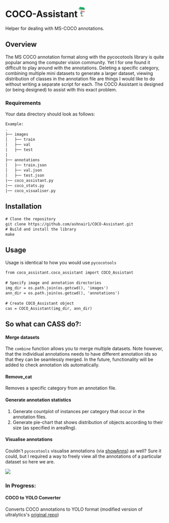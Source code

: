 # COCO-Assistant<img src="rep_stuff/coco.png" height="40">

Helper for dealing with MS-COCO annotations. 

## Overview
The MS COCO annotation format along with the pycocotools library is quite popular among the computer vision community. Yet I for one found it difficult to play around with the annotations. Deleting a specific category, combining multiple mini datasets to generate a larger dataset, viewing distribution of classes in the annotation file are things I would like to do without writing a separate script for each. The COCO Assistant is designed (or being designed) to assist with this exact problem.

### Requirements
Your data directory should look as follows:

```
Example:
.
├── images
│   ├── train
│   ├── val
|   ├── test
|   
├── annotations
│   ├── train.json
│   ├── val.json
│   ├── test.json
|── coco_assistant.py
|── coco_stats.py
|── coco_visualiser.py

``` 

## Installation

```
# Clone the repository
git clone https://github.com/ashnair1/COCO-Assistant.git
# Build and install the library
make
```

## Usage

Usage is identical to how you would use `pycocotools`

```
from coco_assistant.coco_assistant import COCO_Assistant

# Specify image and annotation directories
img_dir = os.path.join(os.getcwd(), 'images')
ann_dir = os.path.join(os.getcwd(), 'annotations')

# Create COCO_Assistant object
cas = COCO_Assistant(img_dir, ann_dir)
```
## So what can CASS do?:

#### Merge datasets

The `combine` function allows you to merge  multiple datasets. Note however, that the individiual annotations needs to have different annotation ids so that they can be seamlessly merged. In the future, functionality will be added to check annotation ids automatically.

#### Remove_cat

Removes a specific category from an annotation file.

#### Generate annotation statistics

1. Generate countplot of instances per category that occur in the annotation files.
2. Generate pie-chart that shows distribution of objects according to their size (as specified in areaRng).

#### Visualise annotations

Couldn't `pycocotools` visualise annotations (via [showAnns](https://github.com/cocodataset/cocoapi/blob/636becdc73d54283b3aac6d4ec363cffbb6f9b20/PythonAPI/pycocotools/coco.py#L233)) as well? Sure it could, but I required a way to freely view all the annotations of a particular dataset so here we are.

![](./rep_stuff/visualiser.gif)

### In Progress: 
#### COCO to YOLO Converter

Converts COCO annotations to YOLO format (modified version of ultralytics's [original repo](https://github.com/ultralytics/COCO2YOLO))
